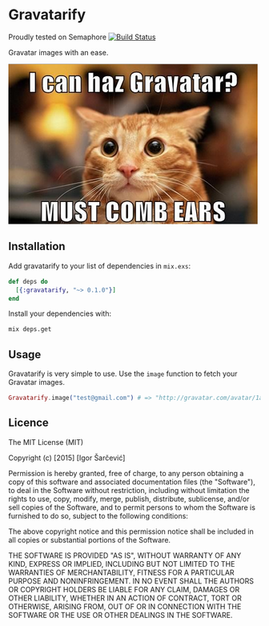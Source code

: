 # Gravatarify

Proudly tested on Semaphore [![Build Status](https://semaphoreci.com/api/v1/projects/3952b6bb-38fa-4c11-ad57-8acabd3f28ca/646017/badge.svg)](https://semaphoreci.com/shiroyasha/gravatarify)

Gravatar images with an ease.

![Gravatarify logo](https://raw.githubusercontent.com/shiroyasha/gravatarify/master/logo.png)


## Installation

Add gravatarify to your list of dependencies in `mix.exs`:

``` elixir
def deps do
  [{:gravatarify, "~> 0.1.0"}]
end
```

Install your dependencies with:

``` sh
mix deps.get
```

## Usage

Gravatarify is very simple to use. Use the `image` function to fetch your
Gravatar images.

``` elixir
Gravatarify.image("test@gmail.com") # => "http://gravatar.com/avatar/1aedb8d9dc4751e229a335e371db8058"
```

## Licence

The MIT License (MIT)

Copyright (c) [2015] [Igor Šarčević]

Permission is hereby granted, free of charge, to any person obtaining a copy
of this software and associated documentation files (the "Software"), to deal
in the Software without restriction, including without limitation the rights
to use, copy, modify, merge, publish, distribute, sublicense, and/or sell
copies of the Software, and to permit persons to whom the Software is
furnished to do so, subject to the following conditions:

The above copyright notice and this permission notice shall be included in all
copies or substantial portions of the Software.

THE SOFTWARE IS PROVIDED "AS IS", WITHOUT WARRANTY OF ANY KIND, EXPRESS OR
IMPLIED, INCLUDING BUT NOT LIMITED TO THE WARRANTIES OF MERCHANTABILITY,
FITNESS FOR A PARTICULAR PURPOSE AND NONINFRINGEMENT. IN NO EVENT SHALL THE
AUTHORS OR COPYRIGHT HOLDERS BE LIABLE FOR ANY CLAIM, DAMAGES OR OTHER
LIABILITY, WHETHER IN AN ACTION OF CONTRACT, TORT OR OTHERWISE, ARISING FROM,
OUT OF OR IN CONNECTION WITH THE SOFTWARE OR THE USE OR OTHER DEALINGS IN THE
SOFTWARE.
